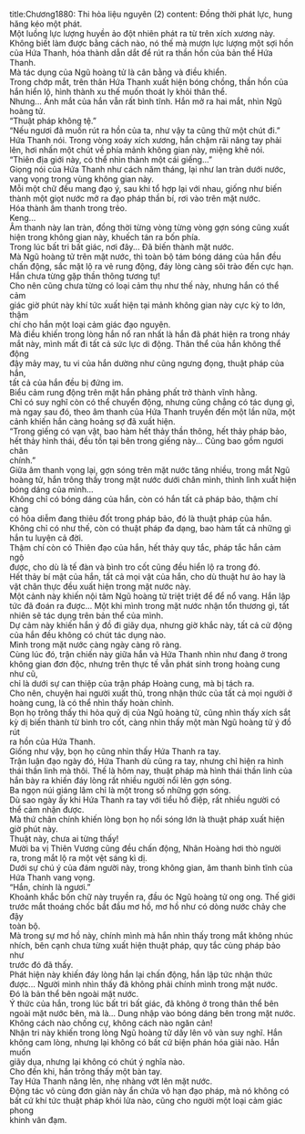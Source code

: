 title:Chương1880: Thi hỏa liệu nguyên (2)
content:
Đồng thời phát lực, hung hăng kéo một phát.<br>Một luồng lực lượng huyền ảo đột nhiên phát ra từ trên xích xương này.<br>Không biết làm được bằng cách nào, nó thế mà mượn lực lượng một sợi hồn<br>của Hứa Thanh, hóa thành dẫn dắt để rút ra thần hồn của bản thể Hứa Thanh.<br>Mà tác dụng của Ngũ hoàng tử là cân bằng và điều khiển.<br>Trong chớp mắt, trên thân Hứa Thanh xuất hiện bóng chồng, thần hồn của<br>hắn hiển lộ, hình thành xu thế muốn thoát ly khỏi thân thể.<br>Nhưng... Ánh mắt của hắn vẫn rất bình tĩnh. Hắn mở ra hai mắt, nhìn Ngũ<br>hoàng tử.<br>“Thuật pháp không tệ.”<br>“Nếu ngươi đã muốn rút ra hồn của ta, như vậy ta cũng thử một chút đi.”<br>Hứa Thanh nói. Trong vòng xoáy xích xương, hắn chậm rãi nâng tay phải<br>lên, hơi nhấn một chút về phía mảnh không gian này, miệng khẽ nói.<br>“Thiên địa giới này, có thể nhìn thành một cái giếng...”<br>Giọng nói của Hứa Thanh như cách năm tháng, lại như lan tràn dưới nước,<br>vang vọng trong vùng không gian này.<br>Mỗi một chữ đều mang đạo ý, sau khi tổ hợp lại với nhau, giống như biến<br>thành một giọt nước mở ra đạo pháp thần bí, rơi vào trên mặt nước.<br>Hóa thành âm thanh trong trẻo.<br>Keng...<br>Âm thanh này lan tràn, đồng thời từng vòng từng vòng gợn sóng cũng xuất<br>hiện trong không gian này, khuếch tán ra bốn phía.<br>Trong lúc bất tri bất giác, nơi đây... Đã biến thành mặt nước.<br>Mà Ngũ hoàng tử trên mặt nước, thì toàn bộ tám bóng dáng của hắn đều<br>chấn động, sắc mặt lộ ra vẻ rung động, đáy lòng càng sôi trào đến cực hạn.<br>Hắn chưa từng gặp thần thông tương tự!<br>Cho nên cũng chưa từng có loại cảm thụ như thế này, nhưng hắn có thể cảm<br>giác giờ phút này khí tức xuất hiện tại mảnh không gian này cực kỳ to lớn, thậm<br>chí cho hắn một loại cảm giác đạo nguyên.<br>Mà điều khiến trong lòng hắn nổ ran nhất là hắn đã phát hiện ra trong nháy<br>mắt này, mình mất đi tất cả sức lực di động. Thân thể của hắn không thể động<br>đậy mảy may, tu vi của hắn dường như cũng ngưng đọng, thuật pháp của hắn,<br>tất cả của hắn đều bị đứng im.<br>Biểu cảm rung động trên mặt hắn phảng phất trở thành vĩnh hằng.<br>Chỉ có suy nghĩ còn có thể chuyển động, nhưng cũng chẳng có tác dụng gì,<br>mà ngay sau đó, theo âm thanh của Hứa Thanh truyền đến một lần nữa, một<br>cảnh khiến hắn càng hoảng sợ đã xuất hiện.<br>“Trong giếng có vạn vật, bao hàm hết thảy thần thông, hết thảy pháp bảo,<br>hết thảy hình thái, đều tồn tại bên trong giếng này... Cũng bao gồm ngươi chân<br>chính.”<br>Giữa âm thanh vọng lại, gợn sóng trên mặt nước tăng nhiều, trong mắt Ngũ<br>hoàng tử, hắn trông thấy trong mặt nước dưới chân mình, thình lình xuất hiện<br>bóng dáng của mình...<br>Không chỉ có bóng dáng của hắn, còn có hắn tất cả pháp bảo, thậm chí càng<br>có hỏa diễm đang thiêu đốt trong pháp bảo, đó là thuật pháp của hắn.<br>Không chỉ có như thế, còn có thuật pháp đa dạng, bao hàm tất cả những gì<br>hắn tu luyện cả đời.<br>Thậm chí còn có Thiên đạo của hắn, hết thảy quy tắc, pháp tắc hắn cảm ngộ<br>được, cho dù là tế đàn và bình tro cốt cũng đều hiển lộ ra trong đó.<br>Hết thảy bí mật của hắn, tất cả mọi vật của hắn, cho dù thuật hư ảo hay là<br>vật chân thực đều xuất hiện trong mặt nước này.<br>Một cảnh này khiến nội tâm Ngũ hoàng tử triệt triệt để để nổ vang. Hắn lập<br>tức đã đoán ra được... Một khi mình trong mặt nước nhận tổn thương gì, tất<br>nhiên sẽ tác dụng trên bản thể của mình.<br>Dự cảm này khiến hắn ý đồ đi giãy dụa, nhưng giờ khắc này, tất cả cử động<br>của hắn đều không có chút tác dụng nào.<br>Mình trong mặt nước càng ngày càng rõ ràng.<br>Cùng lúc đó, trận chiến này giữa hắn và Hứa Thanh nhìn như đang ở trong<br>không gian đơn độc, nhưng trên thực tế vẫn phát sinh trong hoàng cung như cũ,<br>chỉ là dưới sự can thiệp của trận pháp Hoàng cung, mà bị tách ra.<br>Cho nên, chuyện hai người xuất thủ, trong nhận thức của tất cả mọi người ở<br>hoàng cung, là có thể nhìn thấy hoàn chỉnh.<br>Bọn họ trông thấy thi hỏa quỷ dị của Ngũ hoàng tử, cũng nhìn thấy xích sắt<br>kỳ dị biến thành từ bình tro cốt, càng nhìn thấy một màn Ngũ hoàng tử ý đồ rút<br>ra hồn của Hứa Thanh.<br>Giống như vậy, bọn họ cũng nhìn thấy Hứa Thanh ra tay.<br>Trận luận đạo ngày đó, Hứa Thanh dù cũng ra tay, nhưng chỉ hiện ra hình<br>thái thần linh mà thôi. Thế là hôm nay, thuật pháp mà hình thái thần linh của<br>hắn bày ra khiến đáy lòng rất nhiều người nổi lên gợn sóng.<br>Ba ngọn núi giáng lâm chỉ là một trong số những gợn sóng.<br>Dù sao ngày ấy khi Hứa Thanh ra tay với tiểu hồ điệp, rất nhiều người có<br>thể cảm nhận được.<br>Mà thứ chân chính khiến lòng bọn họ nổi sóng lớn là thuật pháp xuất hiện<br>giờ phút này.<br>Thuật này, chưa ai từng thấy!<br>Mười ba vị Thiên Vương cũng đều chấn động, Nhân Hoàng hơi thò người<br>ra, trong mắt lộ ra một vệt sáng kì dị.<br>Dưới sự chú ý của đám người này, trong không gian, âm thanh bình tĩnh của<br>Hứa Thanh vang vọng.<br>“Hắn, chính là ngươi.”<br>Khoảnh khắc bốn chữ này truyền ra, đầu óc Ngũ hoàng tử ong ong. Thế giới<br>trước mắt thoáng chốc bắt đầu mơ hồ, mơ hồ như có dòng nước chảy che đậy<br>toàn bộ.<br>Mà trong sự mơ hồ này, chính mình mà hắn nhìn thấy trong mắt không nhúc<br>nhích, bên cạnh chưa từng xuất hiện thuật pháp, quy tắc cùng pháp bảo như<br>trước đó đã thấy.<br>Phát hiện này khiến đáy lòng hắn lại chấn động, hắn lập tức nhận thức<br>được... Người mình nhìn thấy đã không phải chính mình trong mặt nước.<br>Đó là bản thể bên ngoài mặt nước.<br>Ý thức của hắn, trong lúc bất tri bất giác, đã không ở trong thân thể bên<br>ngoài mặt nước bên, mà là... Dung nhập vào bóng dáng bên trong mặt nước.<br>Không cách nào chống cự, không cách nào ngăn cản!<br>Nhận tri này khiến trong lòng Ngũ hoàng tử dấy lên vô vàn suy nghĩ. Hắn<br>không cam lòng, nhưng lại không có bất cứ biện phán hóa giải nào. Hắn muốn<br>giãy dụa, nhưng lại không có chút ý nghĩa nào.<br>Cho đến khi, hắn trông thấy một bàn tay.<br>Tay Hứa Thanh nâng lên, nhẹ nhàng vớt lên mặt nước.<br>Động tác vô cùng đơn giản này ẩn chứa vô hạn đạo pháp, mà nó không có<br>bất cứ khí tức thuật pháp khói lửa nào, cũng cho người một loại cảm giác phong<br>khinh vân đạm.